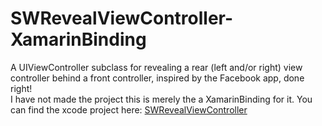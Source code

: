 SWRevealViewController-XamarinBinding
=====================================
A UIViewController subclass for revealing a rear (left and/or right) view controller behind a front controller, inspired by the Facebook app, done right!  
I have not made the project this is merely the a XamarinBinding for it. You can find the xcode project here: [SWRevealViewController](https://github.com/John-Lluch/SWRevealViewController)